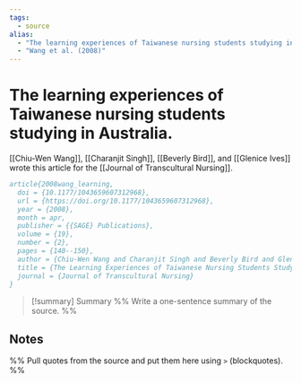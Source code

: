 ```yaml
---
tags: 
  - source
alias: 
  - "The learning experiences of Taiwanese nursing students studying in Australia"
  - "Wang et al. (2008)"
---
```

# The learning experiences of Taiwanese nursing students studying in Australia.

[[Chiu-Wen Wang]], [[Charanjit Singh]], [[Beverly Bird]], and [[Glenice Ives]] wrote this article for the [[Journal of Transcultural Nursing]].

```bibtex
article{2008wang_learning,
  doi = {10.1177/1043659607312968},
  url = {https://doi.org/10.1177/1043659607312968},
  year = {2008},
  month = apr,
  publisher = {{SAGE} Publications},
  volume = {19},
  number = {2},
  pages = {140--150},
  author = {Chiu-Wen Wang and Charanjit Singh and Beverly Bird and Glenice Ives},
  title = {The Learning Experiences of Taiwanese Nursing Students Studying in Australia},
  journal = {Journal of Transcultural Nursing}
}
```

> [!summary] Summary
> %% Write a one-sentence summary of the source. %%
## Notes
%% Pull quotes from the source and put them here using `>` (blockquotes). %%